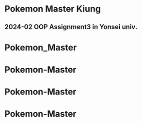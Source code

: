 # Pokemon Master Kiung 
## 2024-02 OOP Assignment3 in Yonsei univ.

# Pokemon_Master
# Pokemon-Master
# Pokemon-Master
# Pokemon-Master
